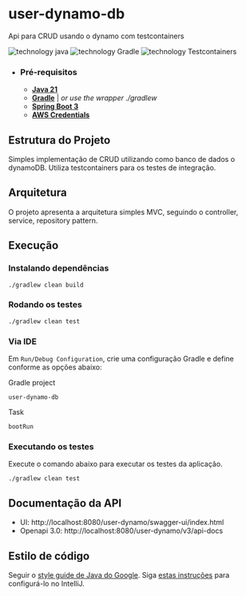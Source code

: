 # user-dynamo-db
Api para CRUD usando o dynamo com testcontainers

![technology java](https://img.shields.io/badge/technology-Java-purple.svg)
![technology Gradle](https://img.shields.io/badge/technology-Gradle-blue.svg)
![technology Testcontainers](https://img.shields.io/badge/technology-Testcontainers-green)


- ###  Pré-requisitos
    - [**Java 21**](https://www.oracle.com/java/technologies/downloads/#java21)
    - [**Gradle**](https://docs.gradle.org/current/userguide/userguide.html) | _or use the wrapper ./gradlew_
    - [**Spring Boot 3**](https://spring.io/projects/spring-boot)
    - [**AWS Credentials**](https://docs.aws.amazon.com/cli/v1/userguide/cli-configure-files.html)
  
## Estrutura do Projeto

Simples implementação de CRUD utilizando como banco de dados o dynamoDB. Utiliza testcontainers para os testes de integração.

## Arquitetura

O projeto apresenta a arquitetura simples MVC, seguindo o controller, service, repository pattern.

## Execução


### Instalando dependências

````
./gradlew clean build
````

### Rodando os testes

```
./gradlew clean test
```

### Via IDE

Em `Run/Debug Configuration`, crie uma configuração Gradle e define conforme as opções abaixo:

Gradle project

```
user-dynamo-db
```

Task

```
bootRun
```

### Executando os testes

Execute o comando abaixo para executar os testes da aplicação.

```./gradlew clean test```


## Documentação da API <br>

- UI: http://localhost:8080/user-dynamo/swagger-ui/index.html
- Openapi 3.0: http://localhost:8080/user-dynamo/v3/api-docs

## Estilo de código

Seguir o [style guide de Java do Google](https://google.github.io/styleguide/javaguide.html).
Siga [estas instruções](https://github.com/HPI-Information-Systems/Metanome/wiki/Installing-the-google-styleguide-settings-in-intellij-and-eclipse) para configurá-lo no IntelliJ.
